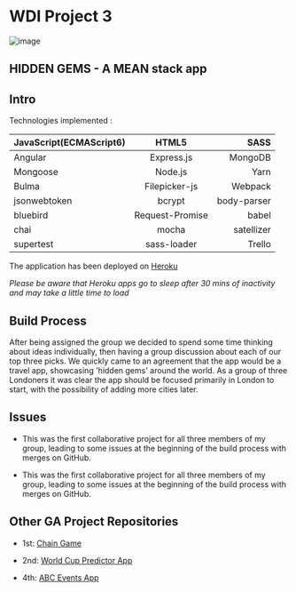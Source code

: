 # WDI Project 3 

![image](https://ga-dash.s3.amazonaws.com/production/assets/logo-9f88ae6c9c3871690e33280fcf557f33.png)

## HIDDEN GEMS - A MEAN stack app

## Intro

Technologies implemented : 


| JavaScript(ECMAScript6)        | HTML5           | SASS  |
| ------------- |:-------------:| -----:|
| Angular      | Express.js | MongoDB |
| Mongoose      | Node.js      |   Yarn |
| Bulma |   Filepicker-js   |    Webpack |
| jsonwebtoken | bcrypt     |    body-parser |
| bluebird | Request-Promise     |    babel |
| chai | mocha     |    satellizer |
| supertest | sass-loader     |    Trello |

The application has been deployed on [Heroku](https://abc-events.herokuapp.com) 

*Please be aware that Heroku apps go to sleep after 30 mins of inactivity and may take a little time to load*


## Build Process 

After being assigned the group we decided to spend some time thinking about ideas individually, then having a group discussion about each of our top three picks. We quickly came to an agreement that the app would be a travel app, showcasing 'hidden gems' around the world. As a group of three Londoners it was clear the app should be focused primarily in London to start, with the possibility of adding more cities later.




## Issues

  * This was the first collaborative project for all three members of my group, leading to some issues at the beginning of the build process with merges on GitHub. 
  
  * This was the first collaborative project for all three members of my group, leading to some issues at the beginning of the build process with merges on GitHub.

  
  
##  Other GA Project Repositories

  * 1st: [Chain Game](https://github.com/sayersb/project-1-wdi)

  * 2nd: [World Cup Predictor App](https://github.com/sayersb/project-2-wdi)

  * 4th: [ABC Events App](https://github.com/sayersb/WDI-PROJECT-4)

  
